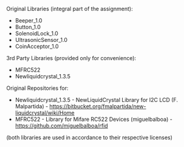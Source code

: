 Original Libraries (integral part of the assignment):
- Beeper_1.0
- Button_1.0
- SolenoidLock_1.0
- UltrasonicSensor_1.0
- CoinAcceptor_1.0

3rd Party Libraries (provided only for convenience):
- MFRC522
- Newliquidcrystal_1.3.5

Original Repositories for:
- Newliquidcrystal_1.3.5 - NewLiquidCrystal Library for I2C LCD (F. Malpartida) - https://bitbucket.org/fmalpartida/new-liquidcrystal/wiki/Home
- MFRC522 - Library for Mifare RC522 Devices (miguelbalboa) - https://github.com/miguelbalboa/rfid

(both libraries are used in accordance to their respective licenses)